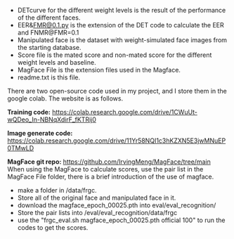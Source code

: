 - DETcurve for the different weight levels is the result of the performance of the different faces.
- EER&FMR@0.1.py is the extension of the DET code to calculate the EER and FNMR@FMR=0.1
- Manipulated face is the dataset with weight-simulated face images from the starting database.
- Score file is the mated score and non-mated score for the different weight levels and baseline.
- MagFace File is the extension files used in the Magface.
- readme.txt is this file.

There are two open-source code used in my project, and I store them in the google colab. The website is as follows.

**Training code:**
 https://colab.research.google.com/drive/1CWuUt-wQDeo_In-NBNqXdirF_fKTRij0

**Image generate code:**
 https://colab.research.google.com/drive/11Yr58NQI1c3hKZXN5E3jwMNuEP0TMwLD

**MagFace git repo:**
 https://github.com/IrvingMeng/MagFace/tree/main
When using the MagFace to calculate scores, use the pair list in the MagFace File folder, there is a brief introduction of the use of magface.

- make a folder in /data/frgc. 
- Store all of the original face and manipulated face in it. 
- download the magface_epoch_00025.pth  into eval/eval_recognition/
- Store the pair lists into /eval/eval_recognition/data/frgc
- use the "frgc_eval.sh magface_epoch_00025.pth official 100" to run the codes to get the scores. 


